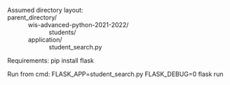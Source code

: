 Assumed directory layout:\
parent_directory/\
&nbsp;&nbsp;&nbsp;&nbsp;&nbsp;&nbsp;&nbsp;&nbsp;&nbsp;&nbsp;&nbsp;&nbsp;wis-advanced-python-2021-2022/\
&nbsp;&nbsp;&nbsp;&nbsp;&nbsp;&nbsp;&nbsp;&nbsp;&nbsp;&nbsp;&nbsp;&nbsp;&nbsp;&nbsp;&nbsp;&nbsp;&nbsp;&nbsp;&nbsp;&nbsp;&nbsp;&nbsp;&nbsp;&nbsp;students/\
&nbsp;&nbsp;&nbsp;&nbsp;&nbsp;&nbsp;&nbsp;&nbsp;&nbsp;&nbsp;&nbsp;&nbsp;application/\
&nbsp;&nbsp;&nbsp;&nbsp;&nbsp;&nbsp;&nbsp;&nbsp;&nbsp;&nbsp;&nbsp;&nbsp;&nbsp;&nbsp;&nbsp;&nbsp;&nbsp;&nbsp;&nbsp;&nbsp;&nbsp;&nbsp;&nbsp;&nbsp;student_search.py

Requirements:
pip install flask

Run from cmd:
FLASK_APP=student_search.py FLASK_DEBUG=0  flask run

